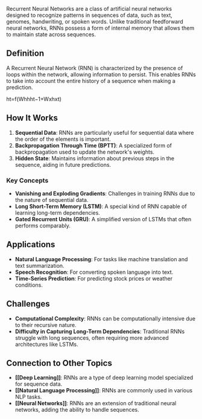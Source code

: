 Recurrent Neural Networks are a class of artificial neural networks designed to recognize patterns in sequences of data, such as text, genomes, handwriting, or spoken words. Unlike traditional feedforward neural networks, RNNs possess a form of internal memory that allows them to maintain state across sequences.

## Definition

A Recurrent Neural Network (RNN) is characterized by the presence of loops within the network, allowing information to persist. This enables RNNs to take into account the entire history of a sequence when making a prediction.

ht=f(Whhht−1+Wxhxt)

## How It Works

1. **Sequential Data**: RNNs are particularly useful for sequential data where the order of the elements is important.
2. **Backpropagation Through Time (BPTT)**: A specialized form of backpropagation used to update the network's weights.
3. **Hidden State**: Maintains information about previous steps in the sequence, aiding in future predictions.

### Key Concepts

- **Vanishing and Exploding Gradients**: Challenges in training RNNs due to the nature of sequential data.
- **Long Short-Term Memory (LSTM)**: A special kind of RNN capable of learning long-term dependencies.
- **Gated Recurrent Units (GRU)**: A simplified version of LSTMs that often performs comparably.

## Applications

- **Natural Language Processing**: For tasks like machine translation and text summarization.
- **Speech Recognition**: For converting spoken language into text.
- **Time-Series Prediction**: For predicting stock prices or weather conditions.

## Challenges

- **Computational Complexity**: RNNs can be computationally intensive due to their recursive nature.
- **Difficulty in Capturing Long-Term Dependencies**: Traditional RNNs struggle with long sequences, often requiring more advanced architectures like LSTMs.

## Connection to Other Topics

- **[[Deep Learning]]**: RNNs are a type of deep learning model specialized for sequence data.
- **[[Natural Language Processing]]**: RNNs are commonly used in various NLP tasks.
- **[[Neural Networks]]**: RNNs are an extension of traditional neural networks, adding the ability to handle sequences.